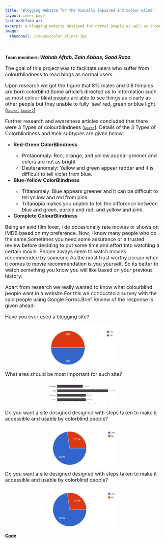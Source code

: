 ```yaml
---
title: "Blogging Website for the Visually impaired and Colour Blind"
layout: inner_page
last_modified_at:
excerpt: A blogging website designed for normal people as well as those who are visually impaired or suffer from color-blindness.
image: 
  thumbnail: /images/color_blind4.jpg

---
```

<style>
ul,li,p{font-size:16px;}  
  
img{     
display: block;
margin-left: auto;
margin-right: auto;
max-width: 220px;
max-height: 230px;
    }
</style>

<!-- <img src="/images/color_blind.jpg" class="center" width="400" height="400"> -->

<p class="inner-page">
<h4 style="display: inline;">Team members: <i style="font-size: 16px;">Wahab Aftab, Zain Abbas, Saad Raza</i></h4>
</p>
<p class="inner-page">
The goal of this project was to facilitate users who suffer from colourblindness to read blogs as normal users.
  
Upon research we got the figure that 8% males and 0.8 females are born colorblind.Some article’s directed us to information such as most colour blind people are able to see things as clearly as other people but they unable to fully ‘see’ red, green or blue light. [<a style="font-size: 10px" href="http://www.colourblindawareness.org">Source 1</a>,<a style="font-size: 10px" href="http://www.color-blindness.com/coblis-color-blindness-simulator/">Source 2</a>]

Further research and awareness articles concluded that there were 3 Types of colourblindness [<a style="font-size: 10px" href="https://www.nei.nih.gov/learn-about-eye-health/eye-conditions-and-diseases/color-blindness/types-color-blindness">Source</a>].
Details of the 3 Types of Colorblindness and their subtypes are given below:
<ul>
<b><li>Red-Green ColorBlindness</li></b>
  <ul>
    <li>Protanomaly: Red, orange, and yellow appear greener and colors are not as bright</li>
    <li>Deuteranomaly: Yellow and green appear redder and it is difficult to tell violet from blue.</li>
  </ul>
<b><li>Blue-Yellow ColorBlindness</li></b>
  <ul>
    <li>Tritanomaly: Blue appears greener and it can be difficult to tell yellow and red from pink.</li>
    <li>Tritanopia makes you unable to tell the difference between blue and green, purple and red, and yellow and pink.</li>
  </ul>
<b><li>Complete ColourBlindness</li></b>
</ul>
</p>

<p>
Being an avid film lover, I do occasionally rate movies or shows on IMDB based on my preference. Now, I know many people who do the same.Sometimes you need some assurance or a trusted review before deciding to put some time and effort into watching a certain movie. People always seem to watch movies recommended by someone As the most trust worthy person when it comes to movie recommendation is you yourself, So its better to watch something you know you will like based on your previous history.
</p>
  
<p class="inner-page">
Apart from research we really wanted to know what colourblind people want in a website.For this we conducted a survey with the said people using Google Forms.Brief Review of the response is given ahead:
</p>
<p class="inner-page">Have you ever used a blogging site? </p>
<img src="/images/color1.jpg" style="height:100%;width:100%;">
<p class="inner-page">What area should be most important for such site? </p>
<img src="/images/color2.jpg"  style="height:70%;width:69%;">
<p class="inner-page">Do you want a site designed designed with steps taken to make it accessible and usable by colorblind people? </p>
<img src="/images/color4.jpg"  style="height:100%;width:100%;">
<p class="inner-page">Do you want a site designed designed with steps taken to make it accessible and usable by colorblind people? </p>
<img src="/images/color4.jpg"  style="height:100%;width:100%;">

 
<h4><b><a href="https://github.com/wahabaftab/IMDB-Rating-Prediction">Code</a></b></h4>




